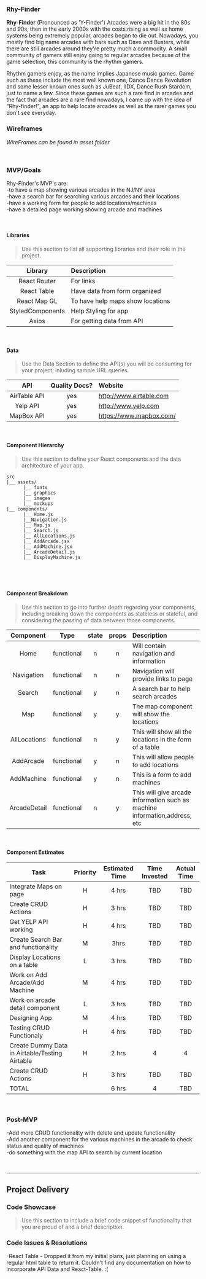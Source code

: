 ### Rhy-Finder

**Rhy-Finder** 
(Pronounced as 'Y-Finder')
Arcades were a big hit in the 80s and 90s, then in the early 2000s with the costs rising as well as home systems being extremely popular, arcades 
began to die out. Nowadays, you mostly find big name arcades with bars such as Dave and Busters, while there are still arcades around they're pretty much a commodity. A small community of gamers still enjoy going to regular arcades because of the game selection, this community is the rhythm gamers.

Rhythm gamers enjoy, as the name implies Japanese music games. Game such as these include the most well known one, Dance Dance Revolution and some lesser known ones such as JuBeat, IIDX, Dance Rush Stardom, just to name a few. Since these games are such a rare find in arcades and the fact that arcades are a rare find nowadays, I came up with the idea of "Rhy-finder!", an app to help locate arcades as well as the rarer games you don't see everyday. 


### Wireframes

*WireFrames can be found in asset folder*

<br>

### MVP/Goals

Rhy-Finder's MVP's are:<br>
-to have a map showing various arcades in the NJ/NY area<br>
-have a search bar for searching various arcades and their locations<br>
-have a working form for people to add locations/machines<br>
-have a detailed page working showing arcade and machines<br>


<br>


#### Libraries

> Use this section to list all supporting libraries and their role in the project.

|     Library      | Description                                |
| :--------------: | :----------------------------------------- |
|   React Router   | For links |
|   React Table    | Have data from form organized  |
|   React Map GL   | To have help maps show locations |
|  StyledComponents  | Help Styling for app  |
|  Axios     |     For getting data from API | 


<br>

#### Data

> Use the Data Section to define the API(s) you will be consuming for your project, inluding sample URL queries.

|    API     | Quality Docs? | Website      
| :--------: | :-----------: | :------------ | 
| AirTable API|      yes      |http://www.airtable.com|
| Yelp API    |      yes      | http://www.yelp.com | |
| MapBox API  |      yes      |https://www.mapbox.com/| 


<br>

#### Component Hierarchy

> Use this section to define your React components and the data architecture of your app.

```
src
|__ assets/
      |__ fonts
      |__ graphics
      |__ images
      |__ mockups
|__ components/
      |__ Home.js
      |__Navigation.js  
      |__ Map.js
      |__ Search.js
      |__ AllLocations.js
      |__ AddArcade.jsx
      |__ AddMachine.jsx
      |__ ArcadeDetail.js
      |__ DisplayMachine.js

      
```

<br>

#### Component Breakdown

> Use this section to go into further depth regarding your components, including breaking down the components as stateless or stateful, and considering the passing of data between those components.

|  Component   |    Type    | state | props | Description                                                      |
| :----------: | :--------: | :---: | :---: | :--------------------------------------------------------------- |
|    Home      | functional |   n   |   n   | Will contain navigation and information              |
|  Navigation  | functional |   n   |   n   | Navigation will provide links to page       |
|   Search   |   functional   |   y   |   n   | A search bar to help search arcades      |
| Map          | functional |   y   |   y   | The map component will show the locations               |
|    AllLocations   | functional |   n   |   y   | This will show all the locations in the form of a table|
| AddArcade         | functional |   y   |   n   | This will allow people to add locations              |
| AddMachine        | functional |   y   |   n  | This is a form to add machines              |
| ArcadeDetail       | functional |   n |   y   | This will give arcade information such as machine information,address, etc         |


<br>

#### Component Estimates


| Task                | Priority | Estimated Time | Time Invested | Actual Time |
| ------------------- | :------: | :------------: | :-----------: | :---------: |
| Integrate Maps on page   |    H    |     4 hrs      |    TBD    |   TBD  |
| Create CRUD Actions |    H     |     3 hrs      |     TBD     |     TBD     |
| Get YELP API working |    H     |     4 hrs      |     TBD     |     TBD     |
| Create Search Bar and functionality |    M     |    3hrs     |     TBD     |     TBD     |
| Display Locations on a table  |    L    |     3 hrs      |     TBD     |     TBD     |
| Work on Add Arcade/Add Machine  |    M     |     4 hrs      |     TBD     |     TBD     |
| Work on arcade detail component |    L    |     3 hrs      |     TBD     |     TBD     |
| Designing App |    M     |     4 hrs      |     TBD     |     TBD     |
| Testing CRUD Functionaly  |    H     |     4 hrs      |     TBD     |     TBD     |
| Create Dummy Data in Airtable/Testing Airtable  |    H     |     2 hrs      |     4   |   4  |
| Create CRUD Actions |    H     |     3 hrs      |     TBD     |     TBD     |
| TOTAL               |          |     6 hrs      |    4     |     TBD     |

<br>



### Post-MVP


-Add more CRUD functionality with delete and update functionality<br>
-Add another component for the various machines in the arcade to check status and quality of machines<br>
-do something with the map API to search by current location 


<br>

***

## Project Delivery

### Code Showcase

> Use this section to include a brief code snippet of functionality that you are proud of and a brief description.

### Code Issues & Resolutions

-React Table - Dropped it from my initial plans, just planning on using a regular html table to return it. Couldn't find any documentation on how to incorporate API Data and React-Table. :( 